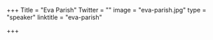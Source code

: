 +++
Title = "Eva Parish"
Twitter = ""
image = "eva-parish.jpg"
type = "speaker"
linktitle = "eva-parish"

+++



